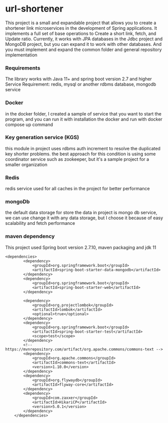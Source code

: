 # url-shortener
This project is a small and expandable project
that allows you to create a shortener link microservices in the development of Spring applications.
It implements a full set of base operations to Create a short link, fetch, and Update ratio.
Currently, it works with JPA databases in the Jdbc project and MongoDB project,
but you can expand it to work with other databases.
And you must implement and expand the common folder and general repository implementation
### Requirements
The library works with Java 11+ and spring boot version 2.7 and higher
Service Requirement: redis, mysql or another rdbms database, mongodb service

### Docker
in the docker folder, I created a sample of service that you want to start the program, and you can run it with installation the docker and run with
docker compose up command

### Key generation service (KGS)
this module in project uses rdbms auth increment to resolve the duplicated key shorter problems.
the best approach for this condition is using some coordinator service such as zookeeper, but it's a sample project for a smaller organization

### Redis
redis service used for all caches in the project for better performance

### mongoDb
the default data storage for store the data in project is mongo db service, we can use change it with any data storage, but I choose it because of easy scalability and fetch performance


### maven dependency
This project used Spring boot version 2.7.10, maven packaging and jdk 11
~~~
<dependencies>
		<dependency>
			<groupId>org.springframework.boot</groupId>
			<artifactId>spring-boot-starter-data-mongodb</artifactId>
		</dependency>
		<dependency>
			<groupId>org.springframework.boot</groupId>
			<artifactId>spring-boot-starter-web</artifactId>
		</dependency>

		<dependency>
			<groupId>org.projectlombok</groupId>
			<artifactId>lombok</artifactId>
			<optional>true</optional>
		</dependency>
		<dependency>
			<groupId>org.springframework.boot</groupId>
			<artifactId>spring-boot-starter-test</artifactId>
			<scope>test</scope>
		</dependency>
		<!-- https://mvnrepository.com/artifact/org.apache.commons/commons-text -->
		<dependency>
			<groupId>org.apache.commons</groupId>
			<artifactId>commons-text</artifactId>
			<version>1.10.0</version>
		</dependency>
		<dependency>
			<groupId>org.flywaydb</groupId>
			<artifactId>flyway-core</artifactId>
		</dependency>
		<dependency>
			<groupId>com.zaxxer</groupId>
			<artifactId>HikariCP</artifactId>
			<version>5.0.1</version>
		</dependency>
	</dependencies>
~~~